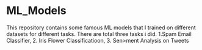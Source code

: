 # ML_Models
This repository contains some famous ML models that I trained on different datasets for different tasks. There are total three tasks i did. 1.Spam Email Classifier, 2.  Iris Flower Classificatioon, 3. Sen>ment Analysis on Tweets
